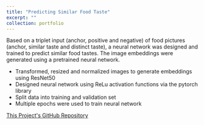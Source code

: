 ```yaml
---
title: "Predicting Similar Food Taste"
excerpt: ""
collection: portfolio
---
```


Based on a triplet input (anchor, positive and negative) of food pictures (anchor, similar taste and
distinct taste), a neural network was designed and trained to predict similar food tastes.
The image embeddings were generated using a pretrained neural network.

* Transformed, resized and normalized images to generate embeddings using ResNet50
* Designed neural network using ReLu activation functions via the pytorch library
* Split data into training and validation set
* Multiple epochs were used to train neural network

[This Project's GitHub Repository]()

